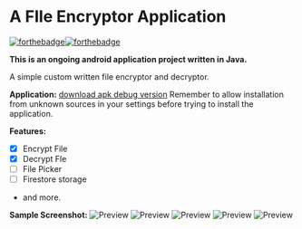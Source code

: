 # A FIle Encryptor Application 
[![forthebadge](https://forthebadge.com/images/badges/made-with-java.svg)](https://forthebadge.com)[![forthebadge](https://forthebadge.com/images/badges/built-for-android.svg)](https://forthebadge.com)

**This is an ongoing android application project written in Java.** 

A simple custom written file encryptor and decryptor.

**Application:**
[download apk debug version](app-debug.apk)
 Remember to allow installation from unknown sources in your settings before trying to install the application.

**Features:**

*  [x] Encrypt File  
*  [x] Decrypt Fle 
*  [ ] File Picker  
*  [ ] Firestore storage
* and more.

**Sample Screenshot:**
![Preview](fg1.png)
![Preview](fg2.png)
![Preview](fg3.png)
![Preview](fg4.png)
![Preview](fg5.png)
